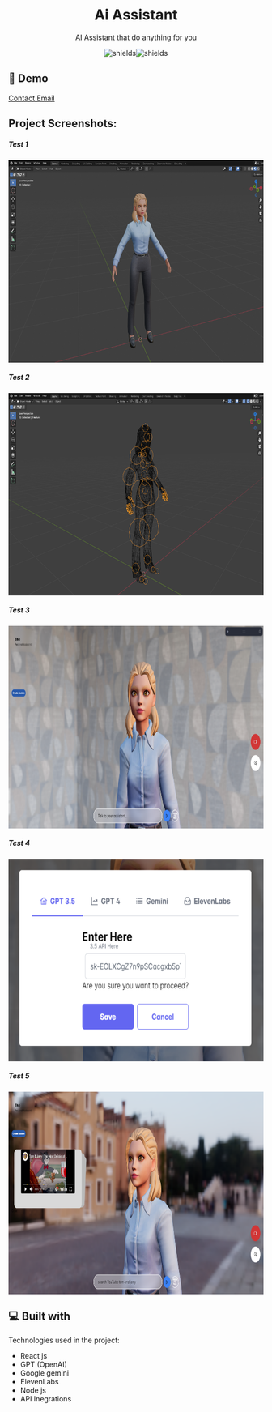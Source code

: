 <h1 align="center" id="title">Ai Assistant</h1>

<p align="center" id="description">AI Assistant that do anything for you</p>


<p align="center"><img src="https://img.shields.io/badge/download-you_like-blue" alt="shields"><img src="https://img.shields.io/badge/contributors-3-red" alt="shields"></p>

<!-- <div align="center">
  <img align="center" src="images\logo.png" alt="project-screenshot" width="400" height="400/">
</div> -->


<h2>🚀 Demo</h2>

[Contact Email](mailto:support@coullax.com)

<h2>Project Screenshots:</h2>

<h5>Test 1</h5>
<img align="center" src="pngs\Capture.PNG" alt="project-screenshot" width="800" height="400/">
<h5>Test 2</h5>
<img align="center" src="pngs\Capture1.PNG" alt="project-screenshot" width="800" height="400/">
<h5>Test 3</h5>
<img align="center" src="pngs\Capture2.png" alt="project-screenshot" width="800" height="400/">
<h5>Test 4</h5>
<img align="center" src="pngs\Capture3.png" alt="project-screenshot" width="800" height="400/">
<h5>Test 5</h5>
<img align="center" src="pngs\Capture4.png" alt="project-screenshot" width="800" height="400/">
  
  
<h2>💻 Built with</h2>

Technologies used in the project:

*   React js
*   GPT (OpenAI)
*   Google gemini
*   ElevenLabs
*   Node js
*   API Inegrations

